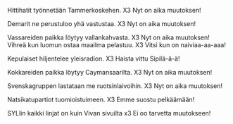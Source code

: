 Hittihatit työnnetään Tammerkoskehen. X3
Nyt on aika muutoksen!

Demarit ne perustuloo yhä vastustaa. X3
Nyt on aika muutoksen!

Vassareiden paikka löytyy vallankahvasta. X3
Nyt on aika muutoksen!
Vihreä kun luomun ostaa maailma pelastuu. X3
Vitsi kun on naiviaa-aa-aaa!

Kepulaiset hiljentelee yleisradion. X3
Haista vittu Sipilä-ä-ä!

Kokkareiden paikka löytyy Caymansaarilta. X3
Nyt on aika muutoksen!

Svenskagruppen lastataan me ruotsinlaivoihin. X3
Nyt on aika muutoksen!

Natsikatupartiot tuomioistuimeen. X3
Emme suostu pelkäämään!

SYLlin kaikki linjat on kuin Vivan sivuilta x3
Ei oo tarvetta muutokseen!
